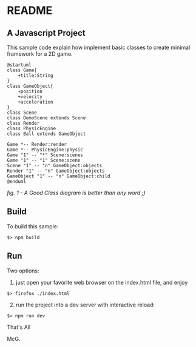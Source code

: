 # README

## A Javascript Project

This sample code explain how implement basic classes to create minimal framework for a 2D game.


```plantuml source="classmodel.uml" format="PNG"
@startuml
class Game{
    +title:String
}
class GameObject{
    +position
    +velocity
    +acceleration
}
class Scene
class DemoScene extends Scene
class Render
class PhysicEngine
class Ball extends GameObject

Game *-- Render:render
Game *-- PhysicEngine:physic
Game "1" -- "*" Scene:scenes
Game "1" -- "1" Scene:scene
Scene "1" -- "n" GameObject:objects
Render "1" -- "n" GameObject:objects
GameObject "1" -- "n" GameObject:child
@enduml
```
_fig. 1 - A Good Class diagram is better than any word ;)_

## Build

To build this sample:

```shell
$> npm build
```

## Run

Two options:

1. just open your favorite web browser on the index.html file, and enjoy

```shell
$> firefox ./index.html
```

2. run the project into a dev server with interactive reload:

```shell
$> npm run dev
```

That's All

McG.
